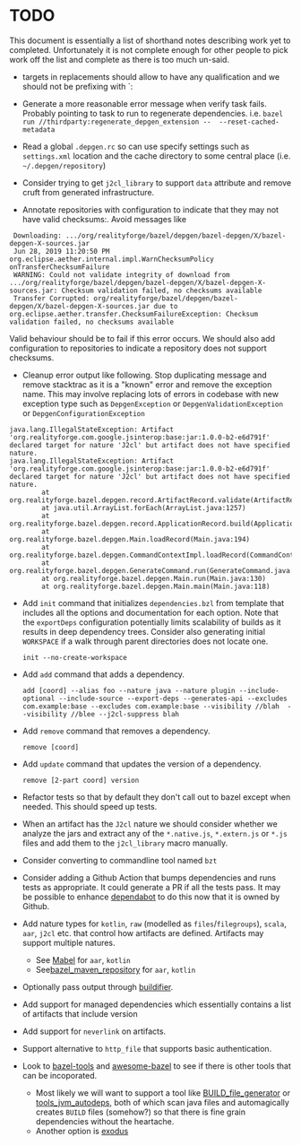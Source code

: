 # TODO

This document is essentially a list of shorthand notes describing work yet to completed.
Unfortunately it is not complete enough for other people to pick work off the list and
complete as there is too much un-said.

* targets in replacements should allow to have any qualification and we should not be prefixing with `:

* Generate a more reasonable error message when verify task fails. Probably pointing to task to run
  to regenerate dependencies. i.e. `bazel run //thirdparty:regenerate_depgen_extension --  --reset-cached-metadata`

* Read a global `.depgen.rc` so can use specify settings such as `settings.xml` location and the cache
  directory to some central place (i.e. `~/.depgen/repository`)

* Consider trying to get `j2cl_library` to support `data` attribute and remove cruft from generated infrastructure.

* Annotate repositories with configuration to indicate that they may not have valid checksums:. Avoid messages like

```
 Downloading: .../org/realityforge/bazel/depgen/bazel-depgen/X/bazel-depgen-X-sources.jar
 Jun 28, 2019 11:20:50 PM org.eclipse.aether.internal.impl.WarnChecksumPolicy onTransferChecksumFailure
 WARNING: Could not validate integrity of download from .../org/realityforge/bazel/depgen/bazel-depgen/X/bazel-depgen-X-sources.jar: Checksum validation failed, no checksums available
 Transfer Corrupted: org/realityforge/bazel/depgen/bazel-depgen/X/bazel-depgen-X-sources.jar due to org.eclipse.aether.transfer.ChecksumFailureException: Checksum validation failed, no checksums available
```
  Valid behaviour should be to fail if this error occurs. We should also add configuration to repositories to
  indicate a repository does not support checksums.

* Cleanup error output like following. Stop duplicating message and remove stacktrac as it is a "known" error and
  remove the exception name. This may involve replacing lots of errors in codebase with new exception type such as
  `DepgenException` or `DepgenValidationException` or `DepgenConfigurationException`

```
java.lang.IllegalStateException: Artifact 'org.realityforge.com.google.jsinterop:base:jar:1.0.0-b2-e6d791f' declared target for nature 'J2cl' but artifact does not have specified nature.
java.lang.IllegalStateException: Artifact 'org.realityforge.com.google.jsinterop:base:jar:1.0.0-b2-e6d791f' declared target for nature 'J2cl' but artifact does not have specified nature.
        at org.realityforge.bazel.depgen.record.ArtifactRecord.validate(ArtifactRecord.java:214)
        at java.util.ArrayList.forEach(ArrayList.java:1257)
        at org.realityforge.bazel.depgen.record.ApplicationRecord.build(ApplicationRecord.java:51)
        at org.realityforge.bazel.depgen.Main.loadRecord(Main.java:194)
        at org.realityforge.bazel.depgen.CommandContextImpl.loadRecord(CommandContextImpl.java:38)
        at org.realityforge.bazel.depgen.GenerateCommand.run(GenerateCommand.java:20)
        at org.realityforge.bazel.depgen.Main.run(Main.java:130)
        at org.realityforge.bazel.depgen.Main.main(Main.java:118)
```

* Add `init` command that initializes `dependencies.bzl` from template that includes all the options and
  documentation for each option. Note that the `exportDeps` configuration potentially limits scalability of
  builds as it results in deep dependency trees. Consider also generating initial `WORKSPACE` if a walk through
  parent directories does not locate one.

  `init --no-create-workspace`

* Add `add` command that adds a dependency.

  `add [coord] --alias foo --nature java --nature plugin --include-optional --include-source --export-deps --generates-api --excludes com.example:base --excludes com.example:base --visibility //blah  --visibility //blee --j2cl-suppress blah`

* Add `remove` command that removes a dependency.

  `remove [coord]`

* Add `update` command that updates the version of a dependency.

  `remove [2-part coord] version`

* Refactor tests so that by default they don't call out to bazel except when needed. This should speed
  up tests.

* When an artifact has the `J2cl` nature we should consider whether we analyze the jars and extract any of the
  `*.native.js`, `*.extern.js` or `*.js` files and add them to the `j2cl_library` macro manually.

* Consider converting to commandline tool named `bzt`

* Consider adding a Github Action that bumps dependencies and runs tests as appropriate. It could generate a PR if
  all the tests pass. It may be possible to enhance [dependabot](https://dependabot.com/) to do this now that it
  is owned by Github.

* Add nature types for `kotlin`, `raw` (modelled as `files`/`filegroups`), `scala`, `aar`, `j2cl` etc. that
  control how artifacts are defined. Artifacts may support multiple natures.
  - See [Mabel](https://github.com/menny/mabel) for `aar`, `kotlin`
  - See[bazel_maven_repository](https://github.com/square/bazel_maven_repository) for `aar`, `kotlin`

* Optionally pass output through [buildifier](https://github.com/bazelbuild/buildtools/tree/master/buildifier).

* Add support for managed dependencies which essentially contains a list of artifacts that include version

* Add support for `neverlink` on artifacts.

* Support alternative to `http_file` that supports basic authentication.

* Look to [bazel-tools](https://github.com/spotify/bazel-tools) and [awesome-bazel](https://github.com/jin/awesome-bazel)
  to see if there is other tools that can be incoporated.
  - Most likely we will want to support a tool like [BUILD_file_generator](https://github.com/bazelbuild/BUILD_file_generator)
    or [tools_jvm_autodeps](https://github.com/cgrushko/tools_jvm_autodeps), both of which scan java files and
    automagically creates `BUILD` files (somehow?) so that there is fine grain dependencies without the heartache.
  - Another option is [exodus](https://wix-incubator.github.io/exodus)
